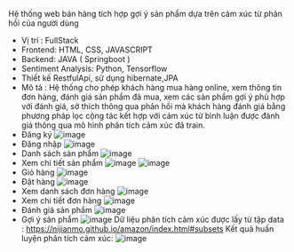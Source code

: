 Hệ thống web bán hàng tích hợp gợi ý sản phẩm dựa trên cảm xúc từ phản hồi của người dùng
- Vị trí : FullStack
- Frontend: HTML, CSS, JAVASCRIPT
- Backend: JAVA ( Springboot )
- Sentiment Analysis: Python, Tensorflow
- Thiết kế RestfulApi, sử dụng hibernate,JPA
- Mô tả : Hệ thống cho phép khách hàng mua hàng online, xem thông tin đơn hàng, đánh giá sản phẩm đã mua, xem các sản phẩm gợi ý phù hợp với đánh giá, sở thích thông qua phản hồi mà khách hàng đánh giá bằng phương pháp lọc cộng tác kết hợp với cảm xúc từ bình luận được đánh giá thông qua mô hình phân tích cảm xúc đã train.
- Đăng ký
  ![image](https://github.com/user-attachments/assets/94866cb5-efaf-4b16-b523-9fa489ad85de)
- Đăng nhập
  ![image](https://github.com/user-attachments/assets/f2904f56-dd26-469b-918e-67f7660abc75)
- Danh sách sản phẩm
  ![image](https://github.com/user-attachments/assets/1a51d15a-976c-4a30-916e-63a3f00aef26)
- Xem chi tiết sản phẩm
  ![image](https://github.com/user-attachments/assets/7a985116-f7d4-4df9-a23c-13beea9e7690)
  ![image](https://github.com/user-attachments/assets/a0c6a618-6109-465b-8594-628705e1ce32)
- Giỏ hàng
  ![image](https://github.com/user-attachments/assets/40a32e99-0c6b-4ab0-a063-c8f2f504292d)
- Đặt hàng
  ![image](https://github.com/user-attachments/assets/275fd1ed-3e62-4e5f-a0a7-164f646bc067)
- Xem danh sách đơn hàng
  ![image](https://github.com/user-attachments/assets/41382aaa-5f20-4fd8-baa3-2f820b269267)
- Xem chi tiết đơn hàng
  ![image](https://github.com/user-attachments/assets/e8645cab-b2d7-4e83-b7fe-c4a12284a501)
- Đánh giá sản phẩm
  ![image](https://github.com/user-attachments/assets/5a1dfc85-acf4-427b-8d36-2be3b3123f4d)
- Gợi ý sản phẩm
  ![image](https://github.com/user-attachments/assets/cbb2ede1-23fe-437b-974b-9dadd41f4f68)
Dữ liệu phân tích cảm xúc được lấy từ tập data : https://nijianmo.github.io/amazon/index.html#subsets
Kết quả huấn luyện phân tích cảm xúc:
![image](https://github.com/user-attachments/assets/96c2dce0-2ac0-4dd5-925d-885ce7ce4048)
